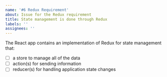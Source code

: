 ```yaml
---
name: '#6 Redux Requirement'
about: Issue for the Redux requirement
title: State management is done through Redux
labels: ''
assignees: ''
---
```


The React app contains an implementation of Redux for state management that:

- [ ] a store to manage all of the data
- [ ] action(s) for sending information
- [ ] reducer(s) for handling application state changes
